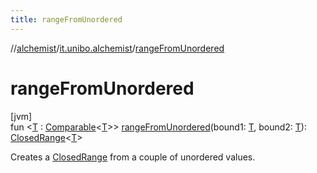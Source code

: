 ```yaml
---
title: rangeFromUnordered
---
```

//[alchemist](../../index.html)/[it.unibo.alchemist](index.html)/[rangeFromUnordered](range-from-unordered.html)



# rangeFromUnordered



[jvm]\
fun <[T](range-from-unordered.html) : [Comparable](https://kotlinlang.org/api/latest/jvm/stdlib/kotlin/-comparable/index.html)<[T](range-from-unordered.html)>> [rangeFromUnordered](range-from-unordered.html)(bound1: [T](range-from-unordered.html), bound2: [T](range-from-unordered.html)): [ClosedRange](https://kotlinlang.org/api/latest/jvm/stdlib/kotlin.ranges/-closed-range/index.html)<[T](range-from-unordered.html)>



Creates a [ClosedRange](https://kotlinlang.org/api/latest/jvm/stdlib/kotlin.ranges/-closed-range/index.html) from a couple of unordered values.




